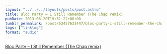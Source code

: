 ```yaml
---
layout: "../../../layouts/posts/post.astro"
title: Bloc Party – I Still Remember (The Chap remix)
pubDate: 2013-06-20T19:31:22+00:00
tumblr_permalink: /post/53457631447/bloc-party-i-still-remember-the-chap-remix
tags: ["linklog"]
format: "audio"
---
```


[Bloc Party &#8211; I Still Remember (The Chap remix)][1]

[1]: https://soundcloud.com/thechapmusic/bloc-party-remix
